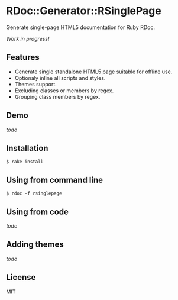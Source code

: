 # RDoc::Generator::RSinglePage

Generate single-page HTML5 documentation for Ruby RDoc.

*Work in progress!*

## Features

* Generate single standalone HTML5 page suitable for offline use.
* Optionaly inline all scripts and styles.
* Themes support.
* Excluding classes or members by regex.
* Grouping class members by regex.

## Demo

*todo*

## Installation

```
$ rake install
```

## Using from command line

```
$ rdoc -f rsinglepage
```

## Using from code

*todo*

## Adding themes

*todo*

## License

MIT
